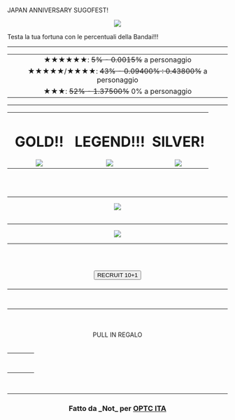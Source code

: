 <!DOCTYPE html>
<html>
<head>
<title>Simulatore dei Pull</title>
  <link rel="stylesheet" href="./common/css/prova.css" type="text/css" />
  
  <!-- <script src="common/js/prova.js"></script> Script per la neve -->
</head>
<body>
<!-- Start from here -->

<p class="par1">JAPAN ANNIVERSARY SUGOFEST!</p>
<center><img src="http://i.imgur.com/FZjrxvi.png?1"></center>
<p class="par2">Testa la tua fortuna con le percentuali della Bandai!!!</p><hr>
<table style="margin-left: auto; margin-right: auto;" border="0" cellspacing="0" cellpadding="13">
<tbody>
<tr>
<td class="legend"><center>★★★★★★: <del>5% - 0.0015%</del>  a personaggio</center></td>
</tr>
<tr>
<td class="gold"><center>★★★★★/★★★★: <del>43% - 0.09400% : 0.43800%</del> a personaggio</center></td>
</tr>
<tr>
<td class="silver"><center>★★★: <del>52% - 1.37500%</del> 0% a personaggio</center></td>
</tr>
</tbody>
</table><hr>
<table style="margin-left: auto; margin-right: auto;" border="0" cellspacing="0" cellpadding="13">
<tbody>
<tr>
<td style="width:130px"><center><h1><div class="prova3"><b>GOLD!!</b> </div></h1> <img src="https://s30.postimg.org/f13788q75/gacha_effect_wanted_4.png" style=""></center></td>
<td><center><h1><div class="prova2"><b>LEGEND!!!</b></div></h1> <img src="https://s30.postimg.org/sw1hqpkm9/gacha_effect_wanted_6.png" style=""></center></td>
<td><center><h1><div class="prova4"><b>SILVER!</b></div></h1> <img src="https://s30.postimg.org/3ngnx1foh/gacha_effect_wanted_3.png" style=""></center></td>
</tr>
</tbody>
</table>
<br><br><center><hr><img src="http://news.onepiece-tc.jp/images/banner/app_banner_sugofes_69_QUNynQ3sRn.png"></center>
<br><center><hr><img src="http://news.onepiece-tc.jp/images/banner/app_banner_gasha_skill_16_RcqrVkzrpQ.png"><hr></center><br>

<center><h2><form><input id="button" type="button" class="button" value="RECRUIT 10+1" onclick="window.location.reload(true)"></form></h2></center>

<table style="margin-left: auto; margin-right: auto;" border="0" cellspacing="0" cellpadding="2">
<tbody>
<tr>
<td style="width: 45px; height: 45px"><center><script src="./common/js/prova2.js"></script></td>
<td style="width: 45px; height: 45px"><center><script src="./common/js/prova2.js"></script></td>
<td style="width: 45px; height: 45px"><center><script src="./common/js/prova2.js"></script></td>
<td style="width: 45px; height: 45px"><center><script src="./common/js/prova2.js"></script></td>
<td style="width: 45px; height: 45px"><center><script src="./common/js/prova2.js"></script></td>
<td style="width: 45px; height: 45px"><center><script src="./common/js/prova2.js"></script></td>
<td style="width: 45px; height: 45px"><center><script src="./common/js/prova2.js"></script></td>
<td style="width: 45px; height: 45px"><center><script src="./common/js/prova2.js"></script></td>
<td style="width: 45px; height: 45px"><center><script src="./common/js/prova2.js"></script></td>
<td style="width: 45px; height: 45px"><center><script src="./common/js/prova2.js"></script></td>
</tr>
</tbody>
</table>

<center><br><br><div class="prova5">PULL IN REGALO</div><br></center>
<table style="margin-left: auto; margin-right: auto;" border="0" cellspacing="0" cellpadding="3">
<tbody>
<tr>
<td style="width: 45px; height: 45px"><center><center><script src="./common/js/prova2.js"></script></center></td>
</tbody>
</table>

<br><hr>
<center><h3>Fatto da _Not_ per <a href="http://one-piece-treasure-cruise-italia.forumfree.it">OPTC ITA</a></h3></center>

<!-- End here -->
</body>
</html>

